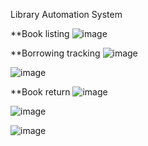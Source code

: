 Library Automation System

**Book listing
![image](https://github.com/user-attachments/assets/10d92841-7d2a-4673-b117-b18c62d45b24)


**Borrowing tracking
![image](https://github.com/user-attachments/assets/17a3d30c-6483-473a-8954-1181e8e87b66)


![image](https://github.com/user-attachments/assets/b2a34209-14c7-4486-a800-442ae31c10d9)


**Book return
![image](https://github.com/user-attachments/assets/e274f215-3ec6-49df-9f85-5ebf178106b5)

![image](https://github.com/user-attachments/assets/2f0bf27e-ca40-4984-95d2-f8c342494d84)



![image](https://github.com/user-attachments/assets/9c1c60b4-615b-4f45-84d2-ff8d1aed378b)
